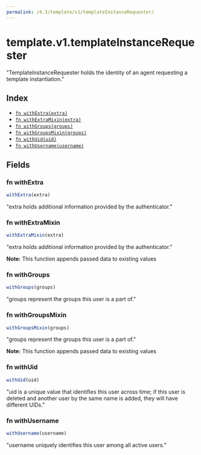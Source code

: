 ```yaml
---
permalink: /4.3/template/v1/templateInstanceRequester/
---
```


# template.v1.templateInstanceRequester

"TemplateInstanceRequester holds the identity of an agent requesting a template instantiation."

## Index

* [`fn withExtra(extra)`](#fn-withextra)
* [`fn withExtraMixin(extra)`](#fn-withextramixin)
* [`fn withGroups(groups)`](#fn-withgroups)
* [`fn withGroupsMixin(groups)`](#fn-withgroupsmixin)
* [`fn withUid(uid)`](#fn-withuid)
* [`fn withUsername(username)`](#fn-withusername)

## Fields

### fn withExtra

```ts
withExtra(extra)
```

"extra holds additional information provided by the authenticator."

### fn withExtraMixin

```ts
withExtraMixin(extra)
```

"extra holds additional information provided by the authenticator."

**Note:** This function appends passed data to existing values

### fn withGroups

```ts
withGroups(groups)
```

"groups represent the groups this user is a part of."

### fn withGroupsMixin

```ts
withGroupsMixin(groups)
```

"groups represent the groups this user is a part of."

**Note:** This function appends passed data to existing values

### fn withUid

```ts
withUid(uid)
```

"uid is a unique value that identifies this user across time; if this user is deleted and another user by the same name is added, they will have different UIDs."

### fn withUsername

```ts
withUsername(username)
```

"username uniquely identifies this user among all active users."
